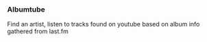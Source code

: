 ### Albumtube

Find an artist, listen to tracks found on youtube based on album info gathered from last.fm
